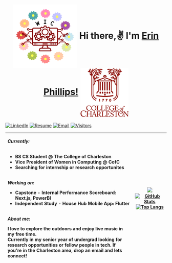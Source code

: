 <div>
    <h1 align="center">
        <img src="images/wic.png" alt="wic logo" align="center" width="200"/>
        Hi there,✌️ I'm <a href="https://erinphillips.github.io/erinphillips/" target="blank" color="9A2A2A">Erin Phillips!</a>
        <img src="images/cofc-logo.png" alt="cofc logo" align="center" width="150"/>
    </h1>
</div>
                                                       
<!-- Visitor Stats -->
<!-- ![GitHub stars](https://img.shields.io/github/stars/ErinPhillips/erinphillips?style=social&align=right)
![GitHub forks](https://img.shields.io/github/forks/ErinPhillips/erinphillips?style=social)
![GitHub watchers](https://img.shields.io/github/watchers/ErinPhillips/erinphillips?style=social)
![GitHub followers](https://img.shields.io/github/followers/ErinPhillips?erinphillips=social)
"https://visitor-badge.laobi.icu/badge?page_id=erinphillips.erinphillips"
 -->
 
<!-- Badges -->

[![LinkedIn](https://img.shields.io/badge/LinkedIn-0077B5?style=for-the-badge&logo=linkedin&logoColor=white)](https://www.linkedin.com/in/enwphillips)
[![Resume](https://img.shields.io/badge/-Resume-FFA116?style=for-the-badge)](https://drive.google.com/uc?export=download&id=1ItUoy1R8hPx-q_pqfM4Q1CwpAmPiK0eg)
[![Email](https://img.shields.io/badge/Gmail-D14836?style=for-the-badge&logo=gmail&logoColor=white)](mailto:phillipsen@g.cofc.edu)
[![Visitors](https://visitor-counter-badge.vercel.app/api/ErinPhillips/visitor-counter-badge?color=23944bcc&labelColor=239A2A2A)](https://github.com/ErinPhillips)


<table>
<thead>
<th align="left">
    
<b><em>Currently:</em></b>
</br></br>

- BS CS Student @ The College of Charleston
- Vice President of Women in Computing @ CofC
- Searching for internship or research opportunites
</br></br>

<b><em>Working on:</em></b> 

- Capstone - Internal Performance Scoreboard: Next.js, PowerBI
- Independent Study - House Hub Mobile App: Flutter
</br></br>

<b><em>About me:</em></b></br>

I love to explore the outdoors and enjoy live music in my free time.</br>Currently in my senior year of undergrad looking for research opportunities or fellow people in tech. If you're in the Charleston area, drop an email and lets connect! 
</th>

<th align="center">
<img src="https://skills.thijs.gg/icons?i=ts,js,nodejs,py,java,html,css,git,mysql,firebase&perline=5" />

<a href="https://github-readme-stats.vercel.app/api?username=ErinPhillips">
    <img src="https://github-readme-stats.vercel.app/api?username=ErinPhillips&card_width=300&hide=prs,issues&show_icons=true&theme=transparent&title_color=9A2A2A&icon_color=9A2A2A" alt="GitHub Stats"/></a>

<a href="https://github-readme-stats.vercel.app/api/top-langs/?username=ErinPhillips">
    <img src="https://github-readme-stats.vercel.app/api/top-langs/?username=ErinPhillips&layout=compact&theme=transparent&title_color=9A2A2A&icon_color=9A2A2A&langs_count=9" alt="Top Langs" /></a>
</th>
</thead>
</tbody>
</table>
